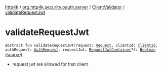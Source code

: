 [http4k](../../index.md) / [org.http4k.security.oauth.server](../index.md) / [ClientValidator](index.md) / [validateRequestJwt](./validate-request-jwt.md)

# validateRequestJwt

`abstract fun validateRequestJwt(request: `[`Request`](../../org.http4k.core/-request/index.md)`, clientId: `[`ClientId`](../-client-id/index.md)`, authRequest: `[`AuthRequest`](../-auth-request/index.md)`, requestJwt: `[`RequestJwtContainer`](../../org.http4k.security.openid/-request-jwt-container/index.md)`?): `[`Boolean`](https://kotlinlang.org/api/latest/jvm/stdlib/kotlin/-boolean/index.html) [(source)](https://github.com/http4k/http4k/blob/master/http4k-security-oauth/src/main/kotlin/org/http4k/security/oauth/server/ClientValidator.kt#L29)
* request jwt are allowed for that client
